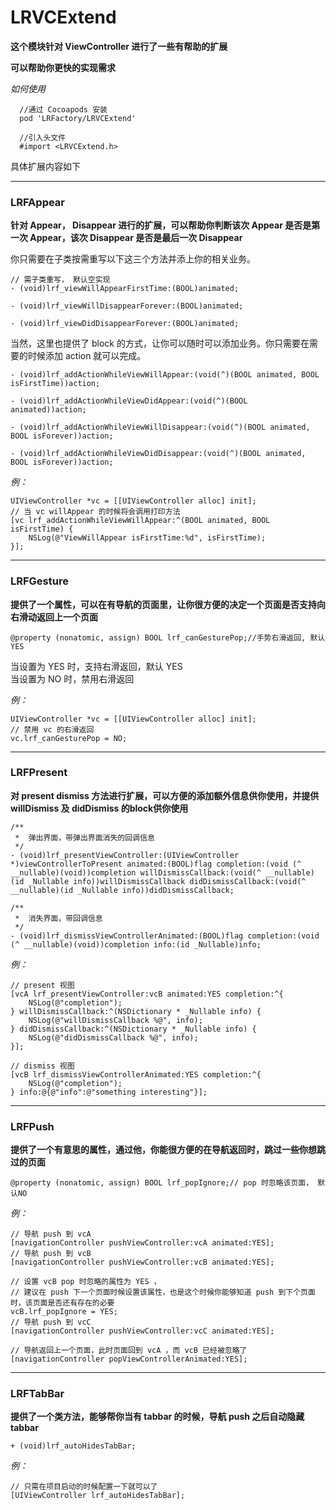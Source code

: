 #  LRVCExtend
**这个模块针对 ViewController 进行了一些有帮助的扩展**

**可以帮助你更快的实现需求**

*如何使用*
```objc
  //通过 Cocoapods 安装
  pod 'LRFactory/LRVCExtend'

  //引入头文件
  #import <LRVCExtend.h>

```

具体扩展内容如下

---
###  LRFAppear

**针对 Appear， Disappear 进行的扩展，可以帮助你判断该次 Appear 是否是第一次 Appear，该次 Disappear 是否是最后一次 Disappear**

你只需要在子类按需重写以下这三个方法并添上你的相关业务。
```objc
// 需子类重写， 默认空实现
- (void)lrf_viewWillAppearFirstTime:(BOOL)animated;

- (void)lrf_viewWillDisappearForever:(BOOL)animated;

- (void)lrf_viewDidDisappearForever:(BOOL)animated;
```

当然，这里也提供了 block 的方式，让你可以随时可以添加业务。你只需要在需要的时候添加 action 就可以完成。
```objc
- (void)lrf_addActionWhileViewWillAppear:(void(^)(BOOL animated, BOOL isFirstTime))action;

- (void)lrf_addActionWhileViewDidAppear:(void(^)(BOOL animated))action;

- (void)lrf_addActionWhileViewWillDisappear:(void(^)(BOOL animated, BOOL isForever))action;

- (void)lrf_addActionWhileViewDidDisappear:(void(^)(BOOL animated, BOOL isForever))action;
```

*例：*
```objc
UIViewController *vc = [[UIViewController alloc] init];
// 当 vc willAppear 的时候将会调用打印方法
[vc lrf_addActionWhileViewWillAppear:^(BOOL animated, BOOL isFirstTime) {
    NSLog(@"ViewWillAppear isFirstTime:%d", isFirstTime);
}];
```
---

###  LRFGesture

**提供了一个属性，可以在有导航的页面里，让你很方便的决定一个页面是否支持向右滑动返回上一个页面**

```objc
@property (nonatomic, assign) BOOL lrf_canGesturePop;//手势右滑返回, 默认YES
```
当设置为 YES 时，支持右滑返回，默认 YES<br>
当设置为 NO 时，禁用右滑返回

*例：*
```objc
UIViewController *vc = [[UIViewController alloc] init];
// 禁用 vc 的右滑返回
vc.lrf_canGesturePop = NO;
```

---

###  LRFPresent

**对 present dismiss 方法进行扩展，可以方便的添加额外信息供你使用，并提供 willDismiss 及 didDismiss 的block供你使用**

```objc
/**
 *  弹出界面，带弹出界面消失的回调信息
 */
- (void)lrf_presentViewController:(UIViewController *)viewControllerToPresent animated:(BOOL)flag completion:(void (^ __nullable)(void))completion willDismissCallback:(void(^ __nullable)(id _Nullable info))willDismissCallback didDismissCallback:(void(^ __nullable)(id _Nullable info))didDismissCallback;

/**
 *  消失界面，带回调信息
 */
- (void)lrf_dismissViewControllerAnimated:(BOOL)flag completion:(void (^ __nullable)(void))completion info:(id _Nullable)info;
```

*例：*
```objc
// present 视图
[vcA lrf_presentViewController:vcB animated:YES completion:^{
    NSLog(@"completion");
} willDismissCallback:^(NSDictionary * _Nullable info) {
    NSLog(@"willDismissCallback %@", info);
} didDismissCallback:^(NSDictionary * _Nullable info) {
    NSLog(@"didDismissCallback %@", info);
}];

// dismiss 视图
[vcB lrf_dismissViewControllerAnimated:YES completion:^{
    NSLog(@"completion");    
} info:@{@"info":@"something interesting"}];
```

---

###  LRFPush

**提供了一个有意思的属性，通过他，你能很方便的在导航返回时，跳过一些你想跳过的页面**

```objc
@property (nonatomic, assign) BOOL lrf_popIgnore;// pop 时忽略该页面， 默认NO
```

*例：*
```objc
// 导航 push 到 vcA
[navigationController pushViewController:vcA animated:YES];
// 导航 push 到 vcB
[navigationController pushViewController:vcB animated:YES];

// 设置 vcB pop 时忽略的属性为 YES ，
// 建议在 push 下一个页面时候设置该属性，也是这个时候你能够知道 push 到下个页面时，该页面是否还有存在的必要
vcB.lrf_popIgnore = YES;
// 导航 push 到 vcC
[navigationController pushViewController:vcC animated:YES];

// 导航返回上一个页面，此时页面回到 vcA ，而 vcB 已经被忽略了
[navigationController popViewControllerAnimated:YES];
```

---

###  LRFTabBar

**提供了一个类方法，能够帮你当有 tabbar 的时候，导航 push 之后自动隐藏 tabbar**

```objc
+ (void)lrf_autoHidesTabBar;
```

*例：*
```objc
// 只需在项目启动的时候配置一下就可以了
[UIViewController lrf_autoHidesTabBar];
```
